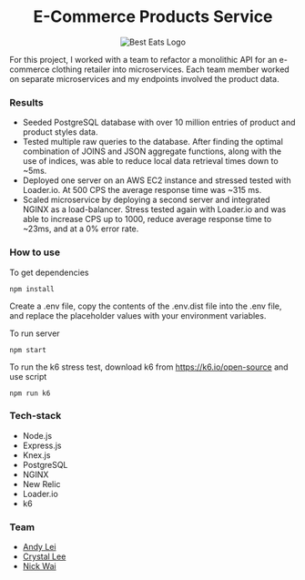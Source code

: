 <div align="center">
<h1>E-Commerce Products Service</h1>
</div>

<div align="center">
  <img src="https://media4.giphy.com/media/GYe9NLMGJHzcitcxww/giphy.gif?cid=790b761146551a4fc4a95480f14ecae3c8fd5eefbd8e6341&rid=giphy.gif&ct=g" alt="Best Eats Logo" >
</div>


For this project, I worked with a team to refactor a monolithic API for an e-commerce clothing retailer into microservices. Each team member worked on separate microservices and my endpoints involved the product data.

### Results
* Seeded PostgreSQL database with over 10 million entries of product and product styles data.
* Tested multiple raw queries to the database. After finding the optimal combination of JOINS and JSON aggregate functions, along with the use of indices, was able to reduce local data retrieval times down to ~5ms.
* Deployed one server on an AWS EC2 instance and stressed tested with Loader.io. At 500 CPS the average response time was ~315 ms.
* Scaled microservice by deploying a second server and integrated NGINX as a load-balancer. Stress tested again with Loader.io and was able to increase CPS up to 1000, reduce average response time to ~23ms, and at a 0% error rate.

### How to use
To get dependencies
```
npm install 
```

Create a .env file, copy the contents of the .env.dist file into the .env file, and replace the placeholder
values with your environment variables.

To run server
```
npm start
```

To run the k6 stress test, download k6 from https://k6.io/open-source and use script 

```
npm run k6
```

### Tech-stack
* Node.js
* Express.js
* Knex.js
* PostgreSQL
* NGINX
* New Relic
* Loader.io
* k6

### Team
* <a href="https://github.com/jleiandy">Andy Lei</a>
* <a href="https://github.com/cry-stal-lee">Crystal Lee</a>
* <a href="https://github.com/nickwai1">Nick Wai</a>

